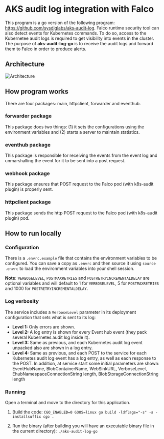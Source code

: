 # AKS audit log integration with Falco

This program is a go version of the following program: https://github.com/sysdiglabs/aks-audit-log. Falco runtime security tool can also detect events for Kubernetes commands. To do so, access to the Kubernetee audit logs is required to get visibility into events in the cluster. The purpose of **aks-audit-log-go** is to receive the audit logs and forward them to Falco in order to produce alerts.

## Architecture
![Architecture](https://github.com/opencost/opencost-helm-chart/assets/20731423/d0272650-1336-46c1-9600-4dbb76ab29d2)

## How program works
There are four packages: main, httpclient, forwarder and eventhub.

### forwarder package
This package does two things: (1) it sets the configurations using the environment variables and (2) starts a server to maintain statistics.

### eventhub package 
This package is responsible for receiving the events from the event log and unmarshalling the event for it to be sent into a post request.

### webhook package
This package ensures that POST request to the Falco pod (with k8s-audit plugin) is properly sent.

### httpclient package
This package sends the http POST request to the Falco pod (with k8s-audit plugin) pod. 

## How to run locally

### Configuration
There is a `.envrc.example` file that contains the environment variables to be configured. You can save a copy as `.envrc` and then source it using `source .envrc` to load the environment variables into your shell session. 

**Note:** `VERBOSELEVEL`, `POSTMAXRETRIES` and `POSTRETRYINCREMENTALDELAY` are optional variables and will default to 1 for `VERBOSELEVEL`, 5 for `POSTMAXRETRIES` and 1000 for `POSTRETRYINCREMENTALDELAY`. 

### Log verbosity
The service includes a `VerboseLevel` parameter in its deployment configuration that sets what is sent to its log:

 * **Level 1:** Only errors are shown.
 * **Level 2:** A log entry is shown for every Event hub event (they pack several Kubernetes audit log inside it).
 * **Level 3:** Same as previous, and each Kubernetes audit log event unpacked also are shown in a log entry.
 * **Level 4:** Same as previous, and each POST to the service for each Kubernetes audit log event has a log entry, as well as each response to the POST. In addition, at service start some initial parameters are shown: EventHubName, BlobContainerName, WebSinkURL, VerboseLevel, EhubNamespaceConnectionString length, BlobStorageConnectionString length

### Running
Open a terminal and move to the directory for this application.
1. Build the code:
```CGO_ENABLED=0 GOOS=linux go build -ldflags="-s" -a -installsuffix cgo .```

2. Run the binary (after building you will have an executable binary file in the current directory):
```./aks-audit-log-go```
